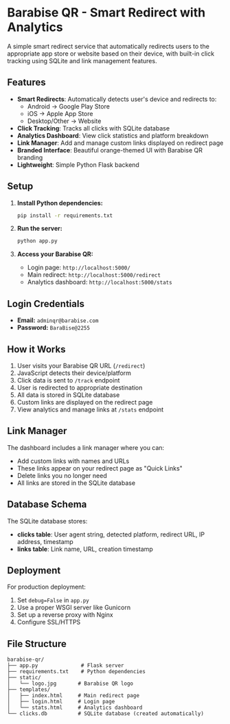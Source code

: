 # Barabise QR - Smart Redirect with Analytics

A simple smart redirect service that automatically redirects users to the appropriate app store or website based on their device, with built-in click tracking using SQLite and link management features.

## Features

- **Smart Redirects**: Automatically detects user's device and redirects to:
  - Android → Google Play Store
  - iOS → Apple App Store  
  - Desktop/Other → Website
- **Click Tracking**: Tracks all clicks with SQLite database
- **Analytics Dashboard**: View click statistics and platform breakdown
- **Link Manager**: Add and manage custom links displayed on redirect page
- **Branded Interface**: Beautiful orange-themed UI with Barabise QR branding
- **Lightweight**: Simple Python Flask backend

## Setup

1. **Install Python dependencies:**
   ```bash
   pip install -r requirements.txt
   ```

2. **Run the server:**
   ```bash
   python app.py
   ```

3. **Access your Barabise QR:**
   - Login page: `http://localhost:5000/`
   - Main redirect: `http://localhost:5000/redirect`
   - Analytics dashboard: `http://localhost:5000/stats`

## Login Credentials

- **Email:** `adminqr@barabise.com`
- **Password:** `BaraBise@2255`

## How it Works

1. User visits your Barabise QR URL (`/redirect`)
2. JavaScript detects their device/platform
3. Click data is sent to `/track` endpoint
4. User is redirected to appropriate destination
5. All data is stored in SQLite database
6. Custom links are displayed on the redirect page
7. View analytics and manage links at `/stats` endpoint

## Link Manager

The dashboard includes a link manager where you can:
- Add custom links with names and URLs
- These links appear on your redirect page as "Quick Links"
- Delete links you no longer need
- All links are stored in the SQLite database

## Database Schema

The SQLite database stores:
- **clicks table**: User agent string, detected platform, redirect URL, IP address, timestamp
- **links table**: Link name, URL, creation timestamp

## Deployment

For production deployment:
1. Set `debug=False` in `app.py`
2. Use a proper WSGI server like Gunicorn
3. Set up a reverse proxy with Nginx
4. Configure SSL/HTTPS

## File Structure

```
barabise-qr/
├── app.py              # Flask server
├── requirements.txt    # Python dependencies
├── static/
│   └── logo.jpg       # Barabise QR logo
├── templates/
│   ├── index.html     # Main redirect page
│   ├── login.html     # Login page
│   └── stats.html     # Analytics dashboard
└── clicks.db          # SQLite database (created automatically)
```

